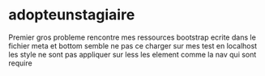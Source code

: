 # adopteunstagiaire
Premier gros probleme rencontre 
  mes ressources bootstrap ecrite dans le fichier meta et bottom semble ne pas ce charger sur mes test en localhost les style ne sont pas appliquer sur less les element comme la nav qui sont require
  
